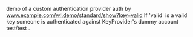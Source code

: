 demo of a custom authentication provider
auth by www.example.com/wl.demo/standard/show?key=valid
If 'valid' is a valid key someone is authenticated  against KeyProvider's dummy  account test/test .  
